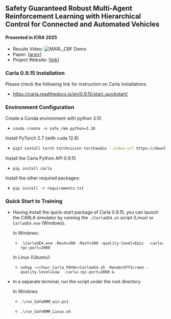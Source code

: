 ## Safety Guaranteed Robust Multi-Agent Reinforcement Learning with Hierarchical Control for Connected and Automated Vehicles

#### Presented in ICRA 2025
- Results Video:
 ![MARL_CBF Demo](MARL_CBF.gif)
- Paper: \[[arxiv](https://arxiv.org/abs/2309.11057)\]
- Project Website: \[[link](https://zhili-zh.github.io/projects/project_safe_robust.html)\]

### Carla 0.9.15 Installation

Please check the following link for instruction on Carla Installations.

- https://carla.readthedocs.io/en/0.9.15/start_quickstart/

### Environment Configuration

Create a Conda environment with python 3.10

- ```
  conda create -n safe_rmm python=3.10
  ```

Install PyTorch 2.7 (with cuda 12.8)

- ```bash
  pip3 install torch torchvision torchaudio --index-url https://download.pytorch.org/whl/cu128
  ```

Install the Carla Python API 0.9.15

- ```
  pip install carla
  ```

Install the other required packages:

* ```
  pip install -r requirements.txt
  ```


### Quick Start to Training
* Having install the quick-start package of Carla 0.9.15, you can launch the CARLA simulator by running the `./CarlaUE4.sh` script (Linux) or `CarlaUE4.exe` (Windows).

  In Windows: 

  * ```
    .\CarlaUE4.exe -ResX=300 -ResY=300 -quality-level=Epic  -carla-rpc-port=2000
    ```

  In Linux (Ubuntu):

  - ```
    nohup ~/<Your_Carla_PATH>/CarlaUE4.sh -RenderOffScreen -quality-level=Low  -carla-rpc-port=2000 &
    ```

* In a separate terminal, run the script under the root directory

  In Windows

  * ```
    .\run_SafeRMM_win.ps1
    ```

  * ```
    .\run_SafeRMM_Linux.sh
    ```

